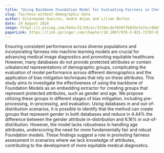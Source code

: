 ```yaml
---
title: "Using Backbone Foundation Model for Evaluating Fairness in Chest Radiography Without Demographic Data"
slug: fairness-without-demographic-data
author: Dilermando Queiroz, André Anjos and Lilian Berton
date: 29 August 2024
image: https://i.pinimg.com/564x/31/59/ec/3159ecdef850f7b835efe7ecc9bb9ff4.jpg
paperLink: https://link.springer.com/chapter/10.1007/978-3-031-72787-0_11
---
```


Ensuring consistent performance across diverse populations and incorporating fairness into machine learning models are crucial for advancing medical image diagnostics and promoting equitable healthcare. However, many databases do not provide protected attributes or contain unbalanced representations of demographic groups, complicating the evaluation of model performance across different demographics and the application of bias mitigation techniques that rely on these attributes. This study aims to investigate the effectiveness of using the backbone of Foundation Models as an embedding extractor for creating groups that represent protected attributes, such as gender and age. We propose utilizing these groups in different stages of bias mitigation, including pre-processing, in-processing, and evaluation. Using databases in and out-of-distribution scenarios, it is possible to identify that the method can create groups that represent gender in both databases and reduce in 4.44% the difference between the gender attribute in-distribution and 6.16% in out-of-distribution. However, the model lacks robustness in handling age attributes, underscoring the need for more fundamentally fair and robust Foundation models. These findings suggest a role in promoting fairness assessment in scenarios where we lack knowledge of attributes, contributing to the development of more equitable medical diagnostics.
